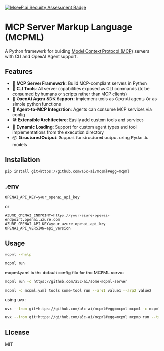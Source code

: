 [![MseeP.ai Security Assessment Badge](https://mseep.net/pr/a5c-ai-mcpml-badge.png)](https://mseep.ai/app/a5c-ai-mcpml)

# MCP Server Markup Language (MCPML)

A Python framework for building [Model Context Protocol (MCP)](https://github.com/modelcontextprotocol/docs) servers with CLI and OpenAI Agent support.

## Features

- 🚀 **MCP Server Framework**: Build MCP-compliant servers in Python
- 🔧 **CLI Tools**: All server capabilities exposed as CLI commands (to be consumed by humans or scripts rather than MCP clients)
- 🤖 **OpenAI Agent SDK Support**: Implement tools as OpenAI agents Or as simple python functions
- 🔄 **Agent-to-MCP Integration**: Agents can consume MCP services via config
- 🛠️ **Extensible Architecture**: Easily add custom tools and services
- 🔌 **Dynamic Loading**: Support for custom agent types and tool implementations from the execution directory
- 📦 **Structured Output**: Support for structured output using Pydantic models

## Installation

```bash
pip install git+https://github.com/a5c-ai/mcpml#egg=mcpml
```

## .env

```
OPENAI_API_KEY=your_openai_api_key
```

or 

```
AZURE_OPENAI_ENDPOINT=https://your-azure-openai-endpoint.openai.azure.com
AZURE_OPENAI_API_KEY=your_azure_openai_api_key
OPENAI_API_VERSION=api_version

```

## Usage

```bash
mcpml --help
```

```bash
mcpml run
```
mcpml.yaml is the default config file for the MCPML server.

```bash
mcpml run -c https://github.com/a5c-ai/some-mcpml-server
```

```bash
mcpml -c mcpml.yaml tools some-tool run --arg1 value1 --arg2 value2
```

using uvx:
```bash
uvx --from git+https://github.com/a5c-ai/mcpml#egg=mcpml mcpml -c mcpml.yaml tools list

uvx --from git+https://github.com/a5c-ai/mcpml#egg=mcpml mcpmp run --transport=sse
```

## License

MIT
